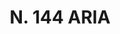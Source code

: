---
title: "N. 144 ARIA"
plant-name: "N. 144"
plant-number: "144"
plant-xml: "/assets/xml/plant144.xml"
plant-img1: "/assets/img/plant144_verso.jpg"
plant-img2: "/assets/img/plant144.jpg"
plant-title: "N. 144 ARIA"
plant-taxon-link: "http://www.worldfloraonline.org/taxon/wfo-0001016017"
plant-taxon-content: "[Pirus Aria Ehrh.]"
layout: single-xml
---